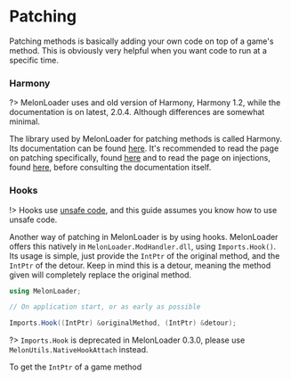 # Patching

Patching methods is basically adding your own code on top of a game's method. This is obviously very helpful when you want code to run at a specific time.

### Harmony

?> MelonLoader uses and old version of Harmony, Harmony 1.2, while the documentation is on latest, 2.0.4. Although differences are somewhat minimal.

The library used by MelonLoader for patching methods is called Harmony. Its documentation can be found [here](https://harmony.pardeike.net/). It's recommended to read the page on patching specifically, found [here](https://harmony.pardeike.net/articles/patching.html) and to read the page on injections, found [here](https://harmony.pardeike.net/articles/patching-injections.html), before consulting the documentation itself. 

### Hooks

!> Hooks use [unsafe code](https://docs.microsoft.com/en-us/dotnet/csharp/programming-guide/unsafe-code-pointers/), and this guide assumes you know how to use unsafe code.

Another way of patching in MelonLoader is by using hooks. MelonLoader offers this natively in `MelonLoader.ModHandler.dll`, using `Imports.Hook()`.<br>
Its usage is simple, just provide the `IntPtr` of the original method, and the `IntPtr` of the detour. Keep in mind this is a detour, meaning the method given will completely replace the original method.
```cs
using MelonLoader;

// On application start, or as early as possible

Imports.Hook((IntPtr) &originalMethod, (IntPtr) &detour);
```

?> `Imports.Hook` is deprecated in MelonLoader 0.3.0, please use `MelonUtils.NativeHookAttach` instead.

To get the `IntPtr` of a game method

